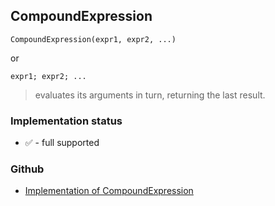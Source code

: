 ## CompoundExpression

```
CompoundExpression(expr1, expr2, ...)
```
or 
``` 
expr1; expr2; ...
``` 

> evaluates its arguments in turn, returning the last result.






### Implementation status

* &#x2705; - full supported

### Github

* [Implementation of CompoundExpression](https://github.com/axkr/symja_android_library/blob/master/symja_android_library/matheclipse-core/src/main/java/org/matheclipse/core/builtin/Programming.java#L461) 
